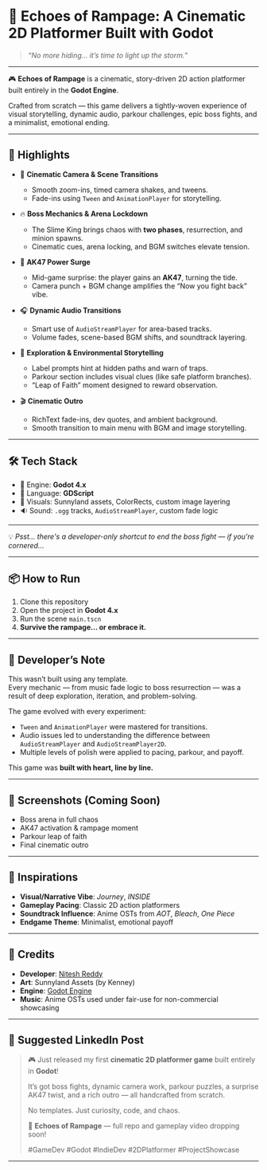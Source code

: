 # 🐉 Echoes of Rampage: A Cinematic 2D Platformer Built with Godot

> _“No more hiding... it’s time to light up the storm.”_

---

🎮 **Echoes of Rampage** is a cinematic, story-driven 2D action platformer built entirely in the **Godot Engine**.

Crafted from scratch — this game delivers a tightly-woven experience of visual storytelling, dynamic audio, parkour challenges, epic boss fights, and a minimalist, emotional ending.

---

## 🚀 Highlights

- 🎨 **Cinematic Camera & Scene Transitions**
  - Smooth zoom-ins, timed camera shakes, and tweens.
  - Fade-ins using `Tween` and `AnimationPlayer` for storytelling.

- 🔥 **Boss Mechanics & Arena Lockdown**
  - The Slime King brings chaos with **two phases**, resurrection, and minion spawns.
  - Cinematic cues, arena locking, and BGM switches elevate tension.

- 🔫 **AK47 Power Surge**
  - Mid-game surprise: the player gains an **AK47**, turning the tide.
  - Camera punch + BGM change amplifies the “Now you fight back” vibe.

- 🎧 **Dynamic Audio Transitions**
  - Smart use of `AudioStreamPlayer` for area-based tracks.
  - Volume fades, scene-based BGM shifts, and soundtrack layering.

- 🧠 **Exploration & Environmental Storytelling**
  - Label prompts hint at hidden paths and warn of traps.
  - Parkour section includes visual clues (like safe platform branches).
  - “Leap of Faith” moment designed to reward observation.

- 🎬 **Cinematic Outro**
  - RichText fade-ins, dev quotes, and ambient background.
  - Smooth transition to main menu with BGM and image storytelling.

---

## 🛠️ Tech Stack

- 🧩 Engine: **Godot 4.x**
- 💬 Language: **GDScript**
- 🎨 Visuals: Sunnyland assets, ColorRects, custom image layering
- 🔉 Sound: `.ogg` tracks, `AudioStreamPlayer`, custom fade logic

---

💡 _Psst... there's a developer-only shortcut to end the boss fight — if you're cornered..._

---

## 📦 How to Run

1. Clone this repository
2. Open the project in **Godot 4.x**
3. Run the scene `main.tscn`
4. **Survive the rampage... or embrace it.**

---

## 🧠 Developer’s Note

This wasn’t built using any template.  
Every mechanic — from music fade logic to boss resurrection — was a result of deep exploration, iteration, and problem-solving.

The game evolved with every experiment:
- `Tween` and `AnimationPlayer` were mastered for transitions.
- Audio issues led to understanding the difference between `AudioStreamPlayer` and `AudioStreamPlayer2D`.
- Multiple levels of polish were applied to pacing, parkour, and payoff.

This game was **built with heart, line by line.**

---

## 📸 Screenshots (Coming Soon)

- Boss arena in full chaos
- AK47 activation & rampage moment
- Parkour leap of faith
- Final cinematic outro

---

## 🎨 Inspirations

- **Visual/Narrative Vibe**: _Journey_, _INSIDE_
- **Gameplay Pacing**: Classic 2D action platformers
- **Soundtrack Influence**: Anime OSTs from *AOT*, *Bleach*, *One Piece*
- **Endgame Theme**: Minimalist, emotional payoff

---

## 🙌 Credits

- **Developer**: [Nitesh Reddy](https://github.com/Niteshhh14)
- **Art**: Sunnyland Assets (by Kenney)
- **Engine**: [Godot Engine](https://godotengine.org/)
- **Music**: Anime OSTs used under fair-use for non-commercial showcasing

---

## 📢 Suggested LinkedIn Post

> 🎮 Just released my first **cinematic 2D platformer game** built entirely in **Godot**!
>
> It’s got boss fights, dynamic camera work, parkour puzzles, a surprise AK47 twist, and a rich outro — all handcrafted from scratch.
>
> No templates. Just curiosity, code, and chaos.
>
> 🐉 **Echoes of Rampage** — full repo and gameplay video dropping soon!
>
> #GameDev #Godot #IndieDev #2DPlatformer #ProjectShowcase

---
